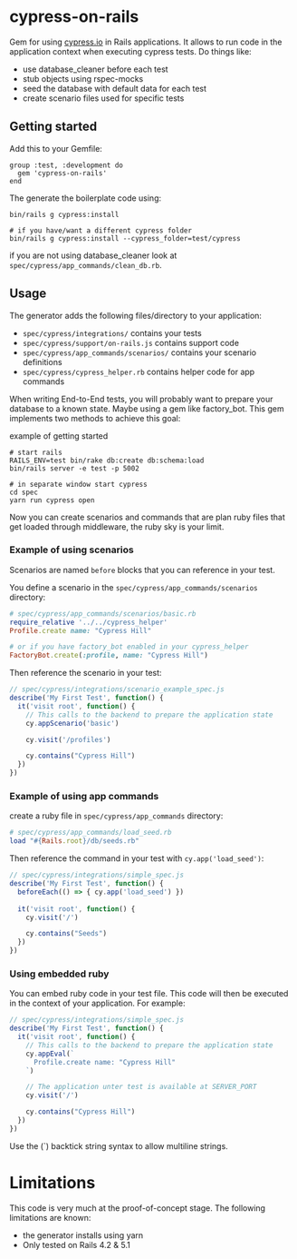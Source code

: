 # cypress-on-rails

Gem for using [cypress.io](http://github.com/cypress-io/) in Rails applications. 
It allows to run code in the application context when executing cypress tests.
Do things like:
* use database_cleaner before each test
* stub objects using rspec-mocks
* seed the database with default data for each test
* create scenario files used for specific tests

## Getting started

Add this to your Gemfile:
```
group :test, :development do
  gem 'cypress-on-rails'
end
```

The generate the boilerplate code using:
```
bin/rails g cypress:install

# if you have/want a different cypress folder
bin/rails g cypress:install --cypress_folder=test/cypress
```

if you are not using database_cleaner look at `spec/cypress/app_commands/clean_db.rb`.

## Usage

The generator adds the following files/directory to your application:
* `spec/cypress/integrations/` contains your tests
* `spec/cypress/support/on-rails.js` contains support code
* `spec/cypress/app_commands/scenarios/` contains your scenario definitions
* `spec/cypress/cypress_helper.rb` contains helper code for app commands

When writing End-to-End tests, you will probably want to prepare your database to a known state. 
Maybe using a gem like factory_bot. This gem implements two methods to achieve this goal:

example of getting started

```
# start rails
RAILS_ENV=test bin/rake db:create db:schema:load
bin/rails server -e test -p 5002

# in separate window start cypress
cd spec
yarn run cypress open
```

Now you can create scenarios and commands that are plan ruby files that get loaded 
through middleware, the ruby sky is your limit.

### Example of using scenarios

Scenarios are named `before` blocks that you can reference in your test.

You define a scenario in the `spec/cypress/app_commands/scenarios` directory:
```ruby
# spec/cypress/app_commands/scenarios/basic.rb
require_relative '../../cypress_helper' 
Profile.create name: "Cypress Hill"

# or if you have factory_bot enabled in your cypress_helper
FactoryBot.create(:profile, name: "Cypress Hill") 
```

Then reference the scenario in your test:
```js
// spec/cypress/integrations/scenario_example_spec.js
describe('My First Test', function() {
  it('visit root', function() {
    // This calls to the backend to prepare the application state
    cy.appScenario('basic')

    cy.visit('/profiles')

    cy.contains("Cypress Hill")
  })
})
```

### Example of using app commands

create a ruby file in `spec/cypress/app_commands` directory:
```ruby
# spec/cypress/app_commands/load_seed.rb 
load "#{Rails.root}/db/seeds.rb" 
```

Then reference the command in your test with `cy.app('load_seed')`:
```js
// spec/cypress/integrations/simple_spec.js
describe('My First Test', function() {
  beforeEach(() => { cy.app('load_seed') })
  
  it('visit root', function() {
    cy.visit('/')

    cy.contains("Seeds")
  })
})
```

### Using embedded ruby
You can embed ruby code in your test file. This code will then be executed in the context of your application. For example:

```js
// spec/cypress/integrations/simple_spec.js
describe('My First Test', function() {
  it('visit root', function() {
    // This calls to the backend to prepare the application state
    cy.appEval(`
      Profile.create name: "Cypress Hill"
    `)

    // The application unter test is available at SERVER_PORT
    cy.visit('/')

    cy.contains("Cypress Hill")
  })
})
```

Use the (`) backtick string syntax to allow multiline strings.


# Limitations
This code is very much at the proof-of-concept stage. The following limitations are known:
* the generator installs using yarn
* Only tested on Rails 4.2 & 5.1
